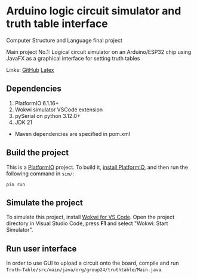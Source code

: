 # Arduino logic circuit simulator and truth table interface
Computer Structure and Language final project

Main project No.1: Logical circuit simulator on an Arduino/ESP32 chip using JavaFX as a graphical interface for setting truth tables

Links:
  [GitHub](https://github.com/MahdiAbediniTCH/arduino-logic-circuit-simulator)
  [Latex](https://latex.sharif.edu/read/gkvnnwtsfzqh)
## Dependencies
1. PlatformIO 6.1.16+
2. Wokwi simulator VSCode extension
3. pySerial on python 3.12.0+
4. JDK 21
  * Maven dependencies are specified in pom.xml

## Build the project

This is a [PlatformIO](https://platformio.org) project. To build it, [install PlatformIO](https://docs.platformio.org/en/latest/core/installation/index.html), and then run the following command in ```sim/```:

```
pio run
```

## Simulate the project

To simulate this project, install [Wokwi for VS Code](https://marketplace.visualstudio.com/items?itemName=wokwi.wokwi-vscode). Open the project directory in Visual Studio Code, press **F1** and select "Wokwi: Start Simulator".

## Run user interface
In order to use GUI to upload a circuit onto the board, compile and run ```Truth-Table/src/main/java/org/group24/truthtable/Main.java```.
